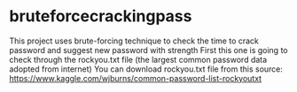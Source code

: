 # bruteforcecrackingpass
This project uses brute-forcing technique to check the time to crack password and suggest new password with strength
First this one is going to check through the rockyou.txt file (the largest common password data adopted from internet)
You can download rockyou.txt file from this source: https://www.kaggle.com/wjburns/common-password-list-rockyoutxt
